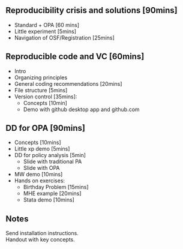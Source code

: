 ## Reproducibility crisis and solutions [90mins]
- Standard + OPA [60 mins]
- Little experiment [5mins]
- Navigation of OSF/Registration [25mins]


## Reproducible code and VC [60mins]
- Intro
- Organizing principles
- General coding recommendations [20mins]
- File structure [5mins]
- Version control [35mins]:
  - Concepts [10min]
  - Demo with github desktop app and github.com

## DD for OPA [90mins]
- Concepts [10mins]
- Little xp demo [5mins]
- DD for policy analysis [5min]
  - Slide with traditional PA
  - Slide with OPA
- MW demo [10mins]
- Hands on exercises:
  - Birthday Problem [15mins]
  - MHE example [20mins]
  - Stata demo [10mins]


## Notes
Send installation instructions.   
Handout with key concepts.
